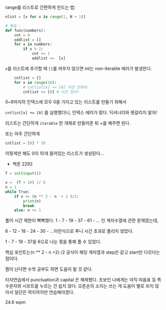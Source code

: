 range를 리스트로 간편하게 만드는 법:



```python
nlist = [x for x in range(1, N + 1)]
```





```python
# 복습 : 
def func(numbers):
    cnt = 0
    oddlist = []
    for x in numbers:
        if x % 2:
            cnt += 1
            oddlist +=  [x]
```

`x`를 리스트에 추가할 때 `[]`를 씌우지 않으면 int는 non-iterable 에러가 발생한다.



```python
    cntlist = []
    for x in range(10):
        # cntlist[x] += [0] 이건 안되네
        cntlist += [0] # 이건 된다! 
```

0~9까지의 인덱스에 모두 0을 가지고 있는 리스트를 만들기 위해서

`cntlist[x] += [0]` 를 실행했더니, 인덱스 에러가 떴다. 딕셔너리와 헷갈리지 말자!

리스트는 간단하게 `iterable` 한 개체로 만들어준 뒤 +를 해주면 된다.



또는 아주 간단하게

```python
cntlist = [0] * 10
```

이렇게만 해도 0이 10개 들어있는 리스트가 생성된다...



- 백준 2292

```python
T = int(input())

x =  (T + 10) // 6
n = 1
while True:
    if x <= (n ** 2 - n  + 2 )/2:
        print(n)
        break
    else: n += 1
```

풀이 시간 제한이 빡빡했다. 1 - 7 - 19 - 37 - 61 - ... 인 계차수열에 관한 문제였는데,

6 - 12 - 18 - 24 - 30 - ...이런식으로 푸니 시간 초과로 풀리지 않았다.

1 - 7 - 19 - 37을 6으로 나눈 몫을 통해 풀 수 있었다.

핵심 포인트는(n ** 2 - n +2) /2 공식이 해당 계차열과 step은 같고 start만 다르다는 점이다.

짬이 난다면 수학 공부도 하면 도움이 될 것 같다.



타자연습에서 punctuation과 capital 은 해제했다. 초보인 나에게는 아직 따옴표 등 특수문자와 시프트를 누르는 건 쉽지 않다. 오른손의 소지는 쓰는 게 도움이 별로 되지 않아서 일단은 약지까지만 연습해야겠다.

24.6 wpm